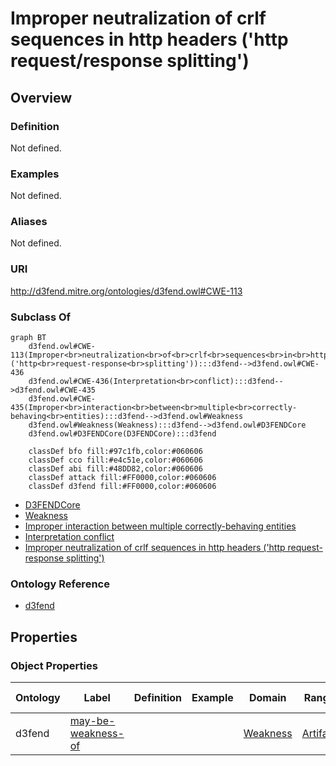 # Improper neutralization of crlf sequences in http headers ('http request/response splitting')

## Overview

### Definition
Not defined.

### Examples
Not defined.

### Aliases
Not defined.

### URI
http://d3fend.mitre.org/ontologies/d3fend.owl#CWE-113

### Subclass Of
```mermaid
graph BT
    d3fend.owl#CWE-113(Improper<br>neutralization<br>of<br>crlf<br>sequences<br>in<br>http<br>headers<br>('http<br>request-response<br>splitting')):::d3fend-->d3fend.owl#CWE-436
    d3fend.owl#CWE-436(Interpretation<br>conflict):::d3fend-->d3fend.owl#CWE-435
    d3fend.owl#CWE-435(Improper<br>interaction<br>between<br>multiple<br>correctly-behaving<br>entities):::d3fend-->d3fend.owl#Weakness
    d3fend.owl#Weakness(Weakness):::d3fend-->d3fend.owl#D3FENDCore
    d3fend.owl#D3FENDCore(D3FENDCore):::d3fend
    
    classDef bfo fill:#97c1fb,color:#060606
    classDef cco fill:#e4c51e,color:#060606
    classDef abi fill:#48DD82,color:#060606
    classDef attack fill:#FF0000,color:#060606
    classDef d3fend fill:#FF0000,color:#060606
```

- [D3FENDCore](/docs/ontology/reference/model/D3FENDCore/D3FENDCore.md)
- [Weakness](/docs/ontology/reference/model/D3FENDCore/Weakness/Weakness.md)
- [Improper interaction between multiple correctly-behaving entities](/docs/ontology/reference/model/D3FENDCore/Weakness/Improper%20interaction%20between%20multiple%20correctly-behaving%20entities/Improper%20interaction%20between%20multiple%20correctly-behaving%20entities.md)
- [Interpretation conflict](/docs/ontology/reference/model/D3FENDCore/Weakness/Improper%20interaction%20between%20multiple%20correctly-behaving%20entities/Interpretation%20conflict/Interpretation%20conflict.md)
- [Improper neutralization of crlf sequences in http headers ('http request-response splitting')](/docs/ontology/reference/model/D3FENDCore/Weakness/Improper%20interaction%20between%20multiple%20correctly-behaving%20entities/Interpretation%20conflict/Improper%20neutralization%20of%20crlf%20sequences%20in%20http%20headers%20%28%27http%20request-response%20splitting%27%29/Improper%20neutralization%20of%20crlf%20sequences%20in%20http%20headers%20%28%27http%20request-response%20splitting%27%29.md)


### Ontology Reference
- [d3fend](http://d3fend.mitre.org/ontologies/d3fend.owl#)

## Properties
### Object Properties
| Ontology | Label | Definition | Example | Domain | Range | Inverse Of |
|----------|-------|------------|---------|--------|-------|------------|
| d3fend | [may-be-weakness-of](http://d3fend.mitre.org/ontologies/d3fend.owl#may-be-weakness-of) |  |  | [Weakness](/docs/ontology/reference/model/D3FENDCore/Weakness/Weakness.md) | [Artifact](/docs/ontology/reference/model/D3FENDCore/Artifact/Artifact.md) | [may-have-weakness](http://d3fend.mitre.org/ontologies/d3fend.owl#may-have-weakness) |

